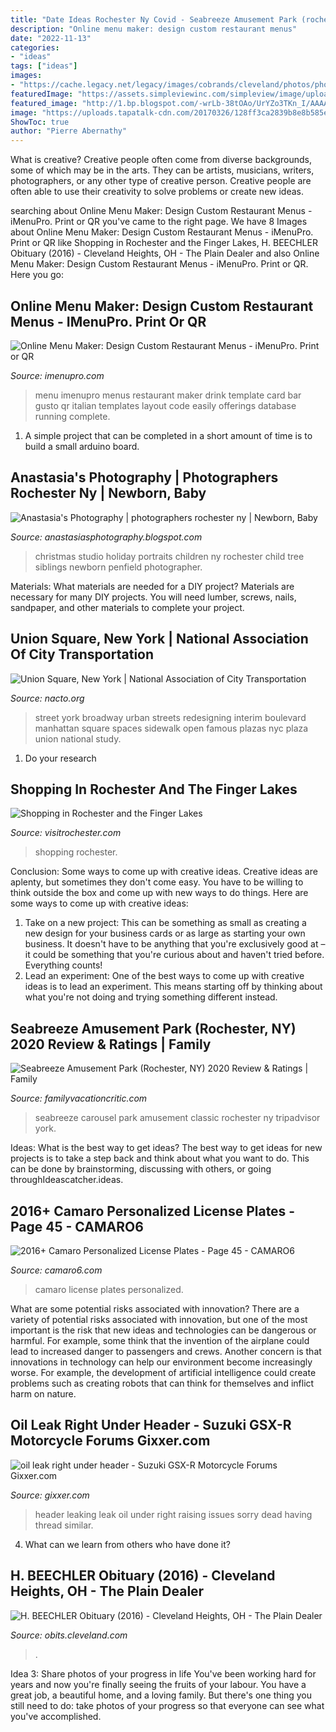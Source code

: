 ```yaml
---
title: "Date Ideas Rochester Ny Covid - Seabreeze Amusement Park (rochester, Ny) 2020 Review &amp; Ratings"
description: "Online menu maker: design custom restaurant menus"
date: "2022-11-13"
categories:
- "ideas"
tags: ["ideas"]
images:
- "https://cache.legacy.net/legacy/images/cobrands/cleveland/photos/photo_204502_0003246119-01_1_0003246119-p_20160807.jpgx?w=600&amp;h=500"
featuredImage: "https://assets.simpleviewinc.com/simpleview/image/upload/c_limit,h_1200,q_75,w_1200/v1/clients/rochester/shopping_collage_7d1ae47d-aa7e-4027-b61d-905f1e412d4b.jpg"
featured_image: "http://1.bp.blogspot.com/-wrLb-38tOAo/UrYZo3TKn_I/AAAAAAAABCQ/GfhspLF5M7Q/s1600/Photography-by-www_AnastasiasPhotography_Blogspot_com_____web3.jpg"
image: "https://uploads.tapatalk-cdn.com/20170326/128ff3ca2839b8e8b585e9616719f8de.jpg"
ShowToc: true
author: "Pierre Abernathy"
---
```



What is creative?
Creative people often come from diverse backgrounds, some of which may be in the arts. They can be artists, musicians, writers, photographers, or any other type of creative person. Creative people are often able to use their creativity to solve problems or create new ideas.

	

		
searching about Online Menu Maker: Design Custom Restaurant Menus - iMenuPro. Print or QR you've came to the right page. We have 8 Images about Online Menu Maker: Design Custom Restaurant Menus - iMenuPro. Print or QR like Shopping in Rochester and the Finger Lakes, H. BEECHLER Obituary (2016) - Cleveland Heights, OH - The Plain Dealer and also Online Menu Maker: Design Custom Restaurant Menus - iMenuPro. Print or QR. Here you go:
		
    
## Online Menu Maker: Design Custom Restaurant Menus - IMenuPro. Print Or QR

<img loading=lazy src="https://cdn.imenupro.com/img/1020/Gran-Gusto-menu-design.png" onerror="this.onerror=null;this.src='https://tse2.mm.bing.net/th?id=OIP.vaTPx-gw7Oeeg4xrQrQCWAHaEK&amp;pid=15.1';" alt="Online Menu Maker: Design Custom Restaurant Menus - iMenuPro. Print or QR">

_Source: imenupro.com_

>menu imenupro menus restaurant maker drink template card bar gusto qr italian templates layout code easily offerings database running complete. 

	

1. A simple project that can be completed in a short amount of time is to build a small arduino board.

    
## Anastasia&#039;s Photography | Photographers Rochester Ny | Newborn, Baby

<img loading=lazy src="http://1.bp.blogspot.com/-wrLb-38tOAo/UrYZo3TKn_I/AAAAAAAABCQ/GfhspLF5M7Q/s1600/Photography-by-www_AnastasiasPhotography_Blogspot_com_____web3.jpg" onerror="this.onerror=null;this.src='https://tse4.mm.bing.net/th?id=OIP.Aw_8pQaud_3EoY6u0R4ttwHaE8&amp;pid=15.1';" alt="Anastasia&#039;s Photography | photographers rochester ny | Newborn, Baby">

_Source: anastasiasphotography.blogspot.com_

>christmas studio holiday portraits children ny rochester child tree siblings newborn penfield photographer. 

	

Materials: What materials are needed for a DIY project?
Materials are necessary for many DIY projects. You will need lumber, screws, nails, sandpaper, and other materials to complete your project.

    
## Union Square, New York | National Association Of City Transportation

<img loading=lazy src="https://nacto.org/wp-content/uploads/2015/05/14443165360_a926f00a10_o.jpg" onerror="this.onerror=null;this.src='https://tse3.mm.bing.net/th?id=OIP.jK0LhG7yBcdZRFO70JhCjQHaFQ&amp;pid=15.1';" alt="Union Square, New York | National Association of City Transportation">

_Source: nacto.org_

>street york broadway urban streets redesigning interim boulevard manhattan square spaces sidewalk open famous plazas nyc plaza union national study. 

	

1. Do your research

    
## Shopping In Rochester And The Finger Lakes

<img loading=lazy src="https://assets.simpleviewinc.com/simpleview/image/upload/c_limit,h_1200,q_75,w_1200/v1/clients/rochester/shopping_collage_7d1ae47d-aa7e-4027-b61d-905f1e412d4b.jpg" onerror="this.onerror=null;this.src='https://tse4.mm.bing.net/th?id=OIP.V3NxAMWh0w-NG31UN2MkJwHaE8&amp;pid=15.1';" alt="Shopping in Rochester and the Finger Lakes">

_Source: visitrochester.com_

>shopping rochester. 

	

Conclusion: Some ways to come up with creative ideas.
Creative ideas are aplenty, but sometimes they don't come easy. You have to be willing to think outside the box and come up with new ways to do things. Here are some ways to come up with creative ideas: 
1. Take on a new project: This can be something as small as creating a new design for your business cards or as large as starting your own business. It doesn't have to be anything that you're exclusively good at – it could be something that you're curious about and haven't tried before. Everything counts! 
2. Lead an experiment: One of the best ways to come up with creative ideas is to lead an experiment. This means starting off by thinking about what you're not doing and trying something different instead.

    
## Seabreeze Amusement Park (Rochester, NY) 2020 Review &amp; Ratings | Family

<img loading=lazy src="https://www.familyvacationcritic.com/uploads/sites/19/2019/04/classic-carousel.jpg" onerror="this.onerror=null;this.src='https://tse2.mm.bing.net/th?id=OIP.tYfxE_DvxUlilEzXTBi4YgHaE6&amp;pid=15.1';" alt="Seabreeze Amusement Park (Rochester, NY) 2020 Review &amp; Ratings | Family">

_Source: familyvacationcritic.com_

>seabreeze carousel park amusement classic rochester ny tripadvisor york. 

	

Ideas: What is the best way to get ideas?
The best way to get ideas for new projects is to take a step back and think about what you want to do. This can be done by brainstorming, discussing with others, or going throughIdeascatcher.ideas.

    
## 2016+ Camaro Personalized License Plates - Page 45 - CAMARO6

<img loading=lazy src="https://uploads.tapatalk-cdn.com/20171010/e585842a4d128291cfee39826dd49c44.jpg" onerror="this.onerror=null;this.src='https://tse4.mm.bing.net/th?id=OIP.1a519BB9TUhIySdSsO-aogHaHa&amp;pid=15.1';" alt="2016+ Camaro Personalized License Plates - Page 45 - CAMARO6">

_Source: camaro6.com_

>camaro license plates personalized. 

	

What are some potential risks associated with innovation?
There are a variety of potential risks associated with innovation, but one of the most important is the risk that new ideas and technologies can be dangerous or harmful. For example, some think that the invention of the airplane could lead to increased danger to passengers and crews. Another concern is that innovations in technology can help our environment become increasingly worse. For example, the development of artificial intelligence could create problems such as creating robots that can think for themselves and inflict harm on nature.

    
## Oil Leak Right Under Header - Suzuki GSX-R Motorcycle Forums Gixxer.com

<img loading=lazy src="https://uploads.tapatalk-cdn.com/20170326/128ff3ca2839b8e8b585e9616719f8de.jpg" onerror="this.onerror=null;this.src='https://tse3.mm.bing.net/th?id=OIP.EkR3Fv7Zpc1KxuVKDCSzbwHaNK&amp;pid=15.1';" alt="oil leak right under header - Suzuki GSX-R Motorcycle Forums Gixxer.com">

_Source: gixxer.com_

>header leaking leak oil under right raising issues sorry dead having thread similar. 

	

4) What can we learn from others who have done it?

    
## H. BEECHLER Obituary (2016) - Cleveland Heights, OH - The Plain Dealer

<img loading=lazy src="https://cache.legacy.net/legacy/images/cobrands/cleveland/photos/photo_204502_0003246119-01_1_0003246119-p_20160807.jpgx?w=600&amp;h=500" onerror="this.onerror=null;this.src='https://tse2.mm.bing.net/th?id=OIP.ggJ356Qb5y-X50EVCxWF-wHaGL&amp;pid=15.1';" alt="H. BEECHLER Obituary (2016) - Cleveland Heights, OH - The Plain Dealer">

_Source: obits.cleveland.com_

>. 

	

Idea 3: Share photos of your progress in life
You've been working hard for years and now you're finally seeing the fruits of your labour. You have a great job, a beautiful home, and a loving family. But there's one thing you still need to do: take photos of your progress so that everyone can see what you've accomplished.

